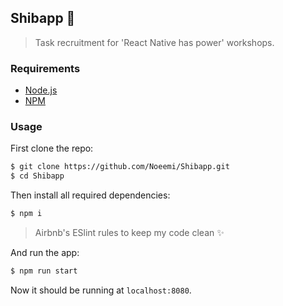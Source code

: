 ## Shibapp 🐶

> Task recruitment for 'React Native has power' workshops.

### Requirements
- [Node.js](//nodejs.org/en/)
- [NPM](//www.npmjs.com/)

### Usage
First clone the repo:
```bash
$ git clone https://github.com/Noeemi/Shibapp.git
$ cd Shibapp
```

Then install all required dependencies:

```bash
$ npm i
```
> Airbnb's ESlint rules to keep my code clean ✨

And run the app:
```bash
$ npm run start
```

Now it should be running at `localhost:8080`.
